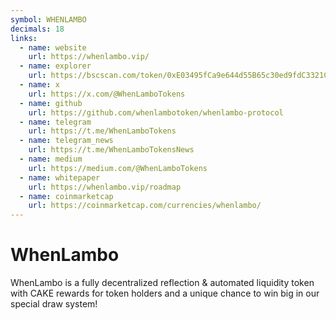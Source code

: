 ```yaml
---
symbol: WHENLAMBO
decimals: 18
links:
  - name: website
    url: https://whenlambo.vip/
  - name: explorer
    url: https://bscscan.com/token/0xE03495fCa9e644d55B65c30ed9fdC3321C260126
  - name: x
    url: https://x.com/@WhenLamboTokens
  - name: github
    url: https://github.com/whenlambotoken/whenlambo-protocol
  - name: telegram
    url: https://t.me/WhenLamboTokens
  - name: telegram_news
    url: https://t.me/WhenLamboTokensNews
  - name: medium
    url: https://medium.com/@WhenLamboTokens
  - name: whitepaper
    url: https://whenlambo.vip/roadmap
  - name: coinmarketcap
    url: https://coinmarketcap.com/currencies/whenlambo/
---
```


# WhenLambo

WhenLambo is a fully decentralized reflection & automated liquidity token with CAKE rewards for token holders and a unique chance to win big in our special draw system!
